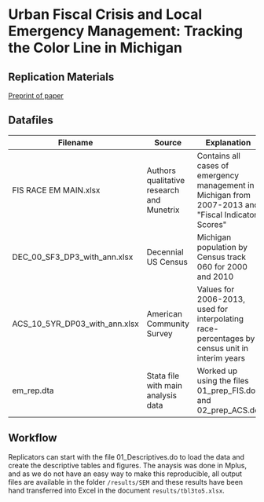 # Urban Fiscal Crisis and Local Emergency Management: Tracking the Color Line in Michigan
## Replication Materials

[Preprint of paper](https://osf.io/k9ve7/)

## Datafiles

| Filename | Source | Explanation |
| ----- | ----- | -----|
| FIS RACE EM MAIN.xlsx | Authors qualitative research and Munetrix | Contains all cases of emergency management in Michigan from 2007-2013 and "Fiscal Indicator Scores" |
| DEC_00_SF3_DP3_with_ann.xlsx | Decennial US Census | Michigan population by Census track 060 for 2000 and 2010 |
| ACS_10_5YR_DP03_with_ann.xlsx | American Community Survey | Values for 2006-2013, used for interpolating race-percentages by census unit in interim years |
| em_rep.dta | Stata file with main analysis data | Worked up using the files 01_prep_FIS.do and 02_prep_ACS.do |

## Workflow

Replicators can start with the file 01_Descriptives.do to load the data and create the descriptive tables and figures. The anaysis was done in Mplus, and as we do not have an easy way to make this reproducible, all output files are available in the folder `/results/SEM` and these results have been hand transferred into Excel in the document `results/tbl3to5.xlsx`.


